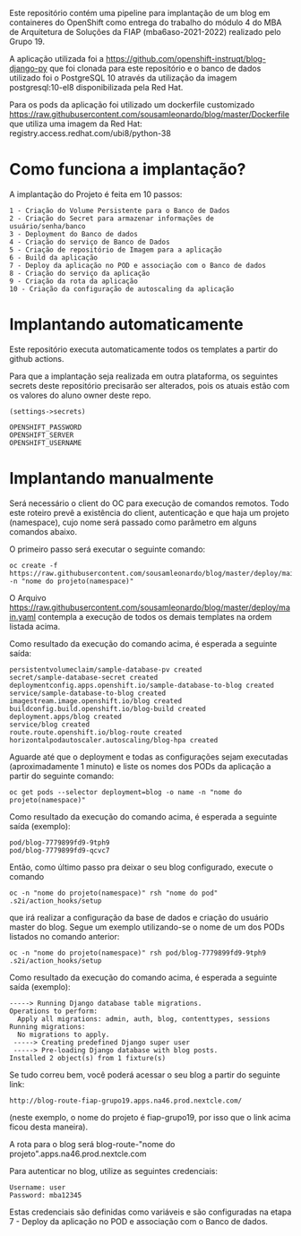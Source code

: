 Este repositório contém uma pipeline para implantação de um blog em containeres do OpenShift como entrega do trabalho do módulo 4 do MBA de Arquitetura de Soluções da FIAP (mba6aso-2021-2022) realizado pelo Grupo 19.

A aplicação utilizada foi a https://github.com/openshift-instruqt/blog-django-py que foi clonada para este repositório e o banco de dados utilizado foi o PostgreSQL 10 através da utilização da imagem postgresql:10-el8 disponibilizada pela Red Hat.

Para os pods da aplicação foi utilizado um dockerfile customizado https://raw.githubusercontent.com/sousamleonardo/blog/master/Dockerfile que utiliza uma imagem da Red Hat: registry.access.redhat.com/ubi8/python-38

# Como funciona a implantação?

A implantação do Projeto é feita em 10 passos:

```
1 - Criação do Volume Persistente para o Banco de Dados
2 - Criação do Secret para armazenar informações de usuário/senha/banco
3 - Deployment do Banco de dados
4 - Criação do serviço de Banco de Dados
5 - Criação de repositório de Imagem para a aplicação
6 - Build da aplicação
7 - Deploy da aplicação no POD e associação com o Banco de dados
8 - Criação do serviço da aplicação
9 - Criação da rota da aplicação
10 - Criação da configuração de autoscaling da aplicação

```
# Implantando automaticamente

Este repositório executa automaticamente todos os templates a partir do github actions.

Para que a implantação seja realizada em outra plataforma, os seguintes secrets deste repositório precisarão ser alterados, pois os atuais estão com os valores do aluno owner deste repo.

```
(settings->secrets)

OPENSHIFT_PASSWORD
OPENSHIFT_SERVER
OPENSHIFT_USERNAME
```


# Implantando manualmente

Será necessário o client do OC para execução de comandos remotos. Todo este roteiro prevê a existência do client, autenticação e que haja um projeto (namespace), cujo nome será passado como parâmetro em alguns comandos abaixo.

O primeiro passo será executar o seguinte comando:

```
oc create -f https://raw.githubusercontent.com/sousamleonardo/blog/master/deploy/main.yaml -n "nome do projeto(namespace)"
```

O Arquivo https://raw.githubusercontent.com/sousamleonardo/blog/master/deploy/main.yaml contempla a execução de todos os demais templates na ordem listada acima.

Como resultado da execução do comando acima, é esperada a seguinte saída:

```
persistentvolumeclaim/sample-database-pv created
secret/sample-database-secret created
deploymentconfig.apps.openshift.io/sample-database-to-blog created
service/sample-database-to-blog created
imagestream.image.openshift.io/blog created
buildconfig.build.openshift.io/blog-build created
deployment.apps/blog created
service/blog created
route.route.openshift.io/blog-route created
horizontalpodautoscaler.autoscaling/blog-hpa created
```
Aguarde até que o deployment e todas as configurações sejam executadas (aproximadamente 1 minuto) e liste os nomes dos PODs da aplicação a partir do seguinte comando:

```
oc get pods --selector deployment=blog -o name -n "nome do projeto(namespace)"
```

Como resultado da execução do comando acima, é esperada a seguinte saída (exemplo):

```
pod/blog-7779899fd9-9tph9
pod/blog-7779899fd9-qcvc7
```

Então, como último passo pra deixar o seu blog configurado, execute o comando 

```
oc -n "nome do projeto(namespace)" rsh "nome do pod" .s2i/action_hooks/setup
``` 

que irá realizar a configuração da base de dados e criação do usuário master do blog. Segue um exemplo utilizando-se o nome de um dos PODs listados no comando anterior:

```
oc -n "nome do projeto(namespace)" rsh pod/blog-7779899fd9-9tph9 .s2i/action_hooks/setup
```

Como resultado da execução do comando acima, é esperada a seguinte saída (exemplo):

```
-----> Running Django database table migrations.
Operations to perform:
  Apply all migrations: admin, auth, blog, contenttypes, sessions
Running migrations:
  No migrations to apply.
 -----> Creating predefined Django super user
 -----> Pre-loading Django database with blog posts.
Installed 2 object(s) from 1 fixture(s)
```

Se tudo correu bem, você poderá acessar o seu blog a partir do seguinte link:

```
http://blog-route-fiap-grupo19.apps.na46.prod.nextcle.com/
```

(neste exemplo, o nome do projeto é fiap-grupo19, por isso que o link acima ficou desta maneira).

A rota para o blog será blog-route-"nome do projeto".apps.na46.prod.nextcle.com

Para autenticar no blog, utilize as seguintes credenciais:

```
Username: user
Password: mba12345
```

Estas credenciais são definidas como variáveis e são configuradas na etapa 7 - Deploy da aplicação no POD e associação com o Banco de dados.
